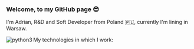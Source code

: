 ###  Welcome, to my GitHub page :sunglasses:

I'm Adrian, R&D and Soft Developer from Poland :poland:, currently I'm lining in Warsaw. 

My technologies in which I work:
<img align="left" alt="python3" src="[https://img.shields.io/badge/Python3-3](https://img.shields.io/badge/Python3%20-%20Python3?color=blue
)"/>


<!--
**AdrianSzklarski/AdrianSzklarski** is a ✨ _special_ ✨ repository because its `README.md` (this file) appears on your GitHub profile.

Here are some ideas to get you started:

- 🔭 I’m currently working on ...
- 🌱 I’m currently learning ...
- 👯 I’m looking to collaborate on ...
- 🤔 I’m looking for help with ...
- 💬 Ask me about ...
- 📫 How to reach me: ...
- 😄 Pronouns: ...
- ⚡ Fun fact: ...
-->
